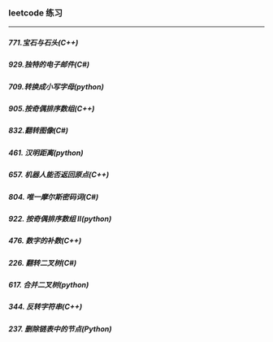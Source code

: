 ### leetcode 练习
---
##### 771.宝石与石头(C++)
##### 929.独特的电子邮件(C#)
##### 709.转换成小写字母(python)
##### 905.按奇偶排序数组(C++)
##### 832.翻转图像(C#)
##### 461. 汉明距离(python)
##### 657. 机器人能否返回原点(C++)
##### 804. 唯一摩尔斯密码词(C#)
##### 922. 按奇偶排序数组 II(python)
##### 476. 数字的补数(C++)
##### 226. 翻转二叉树(C#)
##### 617. 合并二叉树(python)
##### 344. 反转字符串(C++)
##### 237. 删除链表中的节点(Python)   